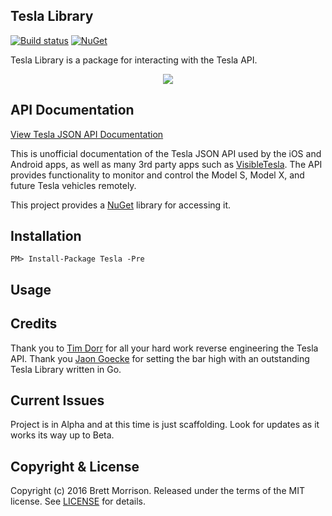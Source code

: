 ## Tesla Library

[![Build status](https://ci.appveyor.com/api/projects/status/yq6wkxjj5x6565ux?svg=true)](https://ci.appveyor.com/project/BrettMorrison/tesla) [![NuGet](https://img.shields.io/nuget/v/Tesla.svg)](https://www.nuget.org/packages/Tesla/)

Tesla Library is a package for interacting with the Tesla API.

<p align="center">
  <img src="http://i.imgur.com/l7H3oMS.png">
</p>

## API Documentation

[View Tesla JSON API Documentation](http://docs.timdorr.apiary.io/)

This is unofficial documentation of the Tesla JSON API used by the iOS and Android apps, as well as many 3rd party apps such as [VisibleTesla](http://visibletesla.com/). The API provides functionality to monitor and control the Model S, Model X, and future Tesla vehicles remotely.

This project provides a [NuGet](https://www.nuget.org/packages/Tesla/) library for accessing it.

## Installation

```
PM> Install-Package Tesla -Pre
```
## Usage

## Credits

Thank you to [Tim Dorr](https://github.com/timdorr) for all your hard work reverse engineering the Tesla API.  Thank you [Jaon Goecke](https://github.com/jsgoecke/tesla) for setting the bar high with an outstanding Tesla Library written in Go.

## Current Issues

Project is in Alpha and at this time is just scaffolding.  Look for updates as it works its way up to Beta.

## Copyright & License

Copyright (c) 2016 Brett Morrison. Released under the terms of the MIT license. See [LICENSE](https://raw.githubusercontent.com/morrisonbrett/tesla/master/LICENSE) for details.
